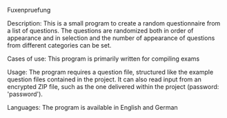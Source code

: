 Fuxenpruefung

Description:
This is a small program to create a random questionnaire
from a list of questions. The questions are randomized
both in order of appearance and in selection and the
number of appearance of questions from different
categories can be set.

Cases of use:
This program is primarily written for compiling exams

Usage:
The program requires a question file, structured like the
example question files contained in the project. It can
also read input from an encrypted ZIP file, such as the
one delivered within the project (password: 'password').

Languages:
The program is available in English and German
